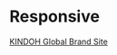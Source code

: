 # Responsive

<a href="https://yunzooolee.github.io/Responsive/kindoh/">KINDOH Global Brand Site</a>